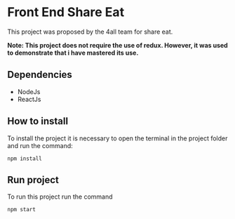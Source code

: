 # Front End Share Eat
This project was proposed by the 4all team for share eat.

**Note: This project does not require the use of redux. However, it was used to demonstrate that i have mastered its use.**

## Dependencies
* NodeJs
* ReactJs

## How to install
To install the project it is necessary to open the terminal in the project folder and run the command:

```
npm install
```

## Run project
To run this project run the command
```
npm start
```